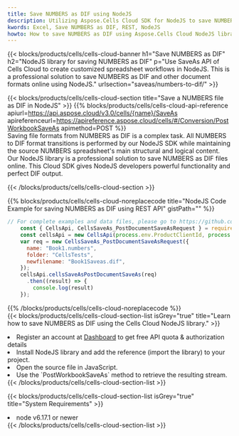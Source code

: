 ```yaml
---
title: Save NUMBERS as DIF using NodeJS 
description: Utilizing Aspose.Cells Cloud SDK for NodeJS to save NUMBERS format file as DIF format file. 
kwords: Excel, Save NUMBERS as DIF, REST, NodeJS
howto: How to save NUMBERS as DIF using Aspose.Cells Cloud NodeJS library.
---
```



{{< blocks/products/cells/cells-cloud-banner h1="Save NUMBERS as DIF" h2="NodeJS library for saving NUMBERS as DIF" p="Use SaveAs API of Cells Cloud to create customized spreadsheet workflows in NodeJS. This is a professional solution to save NUMBERS as DIF and other document formats online using NodeJS." urlsection="saveas/numbers-to-dif/" >}}

{{< blocks/products/cells/cells-cloud-section  title="Save a NUMBERS file as DIF in NodeJS" >}}
{{% blocks/products/cells/cells-cloud-api-reference  apiurl=https://api.aspose.cloud/v3.0/cells/{name}/SaveAs  apireferenceurl=https://apireference.aspose.cloud/cells/#/Conversion/PostWorkbookSaveAs  apimethod=POST %}}
<br/>
Saving file formats from NUMBERS as DIF is a complex task. All NUMBERS to DIF format transitions is performed by our NodeJS SDK while maintaining the source NUMBERS spreadsheet's main structural and logical content. Our NodeJS library is a professional solution to save NUMBERS as DIF files online. This Cloud SDK gives NodeJS developers powerful functionality and perfect DIF output.

{{< /blocks/products/cells/cells-cloud-section >}}

{{% blocks/products/cells/cells-cloud-noreplacecode title="NodeJS Code Example for saving NUMBERS as DIF using REST API" gistPath="" %}}
  
```js
// For complete examples and data files, please go to https://github.com/aspose-cells-cloud/aspose-cells-cloud-node/
    const { CellsApi, CellsSaveAs_PostDocumentSaveAsRequest } = require("asposecellscloud");
    const cellsApi = new CellsApi(process.env.ProductClientId, process.env.ProductClientSecret);
    var req = new CellsSaveAs_PostDocumentSaveAsRequest({
      name: "Book1.numbers",
      folder: "CellsTests",
      newfilename: "Book1Saveas.dif",
    });
    cellsApi.cellsSaveAsPostDocumentSaveAs(req)
      .then((result) => {
        console.log(result)
    });
```
  
{{% /blocks/products/cells/cells-cloud-noreplacecode  %}}
<br/>
{{< blocks/products/cells/cells-cloud-section-list isGrey="true"  title="Learn how to save NUMBERS as DIF using the Cells Cloud NodeJS library." >}}
<li>Register an account at <a href="https://dashboard.aspose.cloud/">Dashboard</a> to get free API quota & authorization details</li>
<li>Install NodeJS library and add the reference (import the library) to your project.</li>
<li>Open the source file in JavaScript.</li>
<li>Use the `PostWorkbookSaveAs` method to retrieve the resulting stream.</li>
{{< /blocks/products/cells/cells-cloud-section-list >}}

{{< blocks/products/cells/cells-cloud-section-list isGrey="true"  title="System Requirements" >}}
<li>node v6.17.1 or newer</li>
{{< /blocks/products/cells/cells-cloud-section-list >}}
